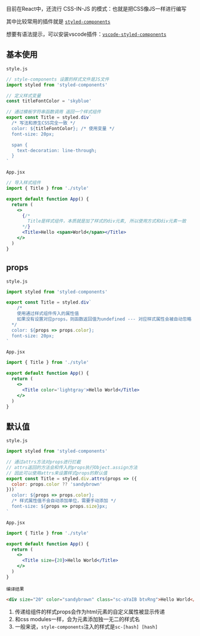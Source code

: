 目前在React中，还流行 CSS-IN-JS 的模式：也就是把CSS像JS一样进行编写

其中比较常用的插件就是 [`styled-components`](https://styled-components.com/docs/basics#getting-started)

想要有语法提示，可以安装vscode插件：[`vscode-styled-components`](https://marketplace.visualstudio.com/items?itemName=styled-components.vscode-styled-components)



## 基本使用

`style.js`

```js
// style-components 设置的样式文件是JS文件
import styled from 'styled-components'

// 定义样式变量
const titleFontColor = 'skyblue'

// 通过模板字符串函数调用 返回一个样式组件
export const Title = styled.div`
  /* 写法和原生CSS完全一致 */
  color: ${titleFontColor}; /* 使用变量 */
  font-size: 20px;

  span {
    text-decoration: line-through;
  }
`
```

`App.jsx`

```jsx
// 导入样式组件
import { Title } from './style'

export default function App() {
  return (
    <>
      {/*
        Title是样式组件，本质就是加了样式的div元素, 所以使用方式和div元素一致
      */}
      <Title>Hello <span>World</span></Title>
    </>
  )
}
```



## props

`style.js`

```js
import styled from 'styled-components'

export const Title = styled.div`
	/* 
    使用通过样式组件传入的属性值
    如果没有设置对应props，则函数返回值为undefined --- 对应样式属性会被自动忽略 
  */
  color: ${props => props.color};
  font-size: 20px;
`
```

`App.jsx`

```jsx
import { Title } from './style'

export default function App() {
  return (
    <>
      <Title color='lightgray'>Hello World</Title>
    </>
  )
}
```



## 默认值

`style.js`

```jsx
import styled from 'styled-components'

// 通过attrs方法对props进行拦截
// attrs返回的方法会和传入的props执行Object.assign方法
// 因此可以使用attrs来设置样式props的默认值
export const Title = styled.div.attrs(props => ({
  color: props.color ?? 'sandybrown'
}))`
  color: ${props => props.color};
  /* 样式属性值不会自动添加单位，需要手动添加 */
  font-size: ${props => props.size}px;
`
```

`App.jsx`

```jsx
import { Title } from './style'

export default function App() {
  return (
    <>
      <Title size={20}>Hello World</Title>
    </>
  )
}
```



`编译结果`

```html
<div size="20" color="sandybrown" class="sc-aYaIB btvRng">Hello World</div>
```

1. 传递给组件的样式props会作为html元素的自定义属性被显示传递
2. 和css modules一样，会为元素添加独一无二的样式名
3. 一般来说，`style-components`注入的样式是`sc-[hash] [hash]`